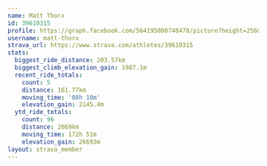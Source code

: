 ```yaml
---
name: Matt Thorx
id: 39610315
profile: https://graph.facebook.com/564195000748478/picture?height=256&width=256
username: matt-thorx
strava_url: https://www.strava.com/athletes/39610315
stats:
  biggest_ride_distance: 203.57km
  biggest_climb_elevation_gain: 1987.1m
  recent_ride_totals:
    count: 5
    distance: 161.77km
    moving_time: '08h 10m'
    elevation_gain: 2145.4m
  ytd_ride_totals:
    count: 96
    distance: 2669km
    moving_time: 172h 51m
    elevation_gain: 26693m
layout: strava_member
--- 
```

